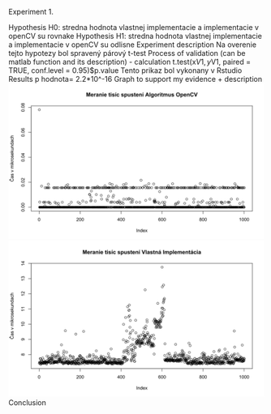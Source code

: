 Experiment 1.

Hypothesis H0:
stredna hodnota vlastnej implementacie a implementacie v openCV su rovnake
Hypothesis H1:
stredna hodnota vlastnej implementacie a implementacie v openCV su odlisne
Experiment description
Na overenie tejto hypotezy bol spravený párový t-test
Process of validation (can be matlab function and its description) - calculation
t.test(x$V1,y$V1, paired = TRUE, conf.level = 0.95)$p.value
Tento prikaz bol vykonany v Rstudio
Results
p hodnota= 2.2*10^-16
Graph to support my evidence + description
![picture](https://github.com/KristianMicko/PocitacoveVidenie/blob/master/images/grafy/Opencv.svg)
![picture](https://github.com/KristianMicko/PocitacoveVidenie/blob/master/images/grafy/Vlastne.svg)
Conclusion

